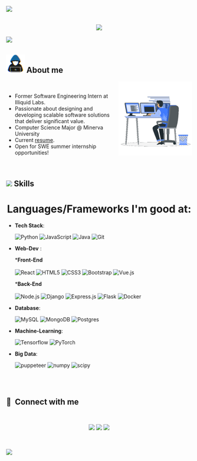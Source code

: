 <img src="https://user-images.githubusercontent.com/73097560/115834477-dbab4500-a447-11eb-908a-139a6edaec5c.gif"><br><br>
<p align="center">
  <a href="https://github.com/DenverCoder1/readme-typing-svg"><img src="https://readme-typing-svg.herokuapp.com?font=Time+New+Roman&color=cyan&size=25&duration=2500&pause=1500&center=true&vCenter=true&width=600&height=70&lines=Hi,+I+am+Kyron+Nyoro!;"></a>
</p>
<img src="https://user-images.githubusercontent.com/73097560/115834477-dbab4500-a447-11eb-908a-139a6edaec5c.gif"><br>

	
## <picture><img src = "https://github.com/0xAbdulKhalid/0xAbdulKhalid/raw/main/assets/mdImages/about_me.gif" width = 50px></picture> **About me**

<picture> <img align="right" src="https://github.com/0xAbdulKhalid/0xAbdulKhalid/raw/main/assets/mdImages/Right_Side.gif" width = 200px></picture>

<br>

- Former Software Engineering Intern at Illiquid Labs.
- Passionate about designing and developing scalable software solutions that deliver significant value.
- Computer Science Major @ Minerva University
- Current [resume](https://drive.google.com/file/d/1c7nhcY06-X9FRKpInV0y-UcoRl8pnlSF/view?usp=sharing).
- Open for SWE summer internship opportunities!
<br><br><br>


## <img src="https://media2.giphy.com/media/QssGEmpkyEOhBCb7e1/giphy.gif?cid=ecf05e47a0n3gi1bfqntqmob8g9aid1oyj2wr3ds3mg700bl&rid=giphy.gif" width ="25"><b> Skills</b>

<p align="center">


<!-- languajes and skills section -->

<h1 align="center"> Languages/Frameworks I'm good at: </h1>
<p align="center">

- **Tech Stack**:

    ![Python](https://img.shields.io/badge/Python%20-%2314354C.svg?style=for-the-badge&logo=python&logoColor=white)
    ![JavaScript](https://img.shields.io/badge/JavaScript%20-%23F7DF1E.svg?style=for-the-badge&logo=javascript&logoColor=black)
    ![Java](https://img.shields.io/badge/java-%23ED8B00.svg?style=for-the-badge&logo=openjdk&logoColor=white)
    ![Git](https://img.shields.io/badge/git-%23F05033.svg?style=for-the-badge&logo=git&logoColor=white)

- **Web-Dev** :<br>

  ***Front-End** <br>
  <br>
   ![React](https://img.shields.io/badge/react-%2320232a.svg?style=for-the-badge&logo=react&logoColor=%2361DAFB)
   ![HTML5](https://img.shields.io/badge/HTML5%20-%23E34F26.svg?style=for-the-badge&logo=html5&logoColor=white)
   ![CSS3](https://img.shields.io/badge/CSS%20-%231572B6.svg?style=for-the-badge&logo=css3&logoColor=white)
   ![Bootstrap](https://img.shields.io/badge/Bootstrap-563D7C?style=for-the-badge&logo=bootstrap&logoColor=white)
   ![Vue.js](https://img.shields.io/badge/vuejs-%2335495e.svg?style=for-the-badge&logo=vuedotjs&logoColor=%234FC08D)

   ***Back-End** <br>
   <br>
   ![Node.js](https://img.shields.io/badge/Node.js-43853D?style=for-the-badge&logo=node.js&logoColor=white)
   ![Django](https://img.shields.io/badge/Django-092E20?style=for-the-badge&logo=django&logoColor=white)
   ![Express.js](https://img.shields.io/badge/Express.js-404D59?style=for-the-badge)
   ![Flask](https://img.shields.io/badge/flask-%23000.svg?style=for-the-badge&logo=flask&logoColor=white)
   ![Docker](https://img.shields.io/badge/docker-%230db7ed.svg?style=for-the-badge&logo=docker&logoColor=white)


- **Database**:

    ![MySQL](https://img.shields.io/badge/MySQL-00000F?style=for-the-badge&logo=mysql&logoColor=white)
    ![MongoDB](https://img.shields.io/badge/MongoDB-4EA94B?style=for-the-badge&logo=mongodb&logoColor=white)
    ![Postgres](https://img.shields.io/badge/postgres-%23316192.svg?style=for-the-badge&logo=postgresql&logoColor=white)
    
    
- **Machine-Learning**:
	
    ![Tensorflow](https://img.shields.io/badge/TensorFlow-FF6F00?style=for-the-badge&logo=tensorflow&logoColor=white)
    <img src="https://a11ybadges.com/badge?logo=pytorch" alt="PyTorch" height="28"/>
	
- **Big Data**:
	
	<img src="https://a11ybadges.com/badge?logo=pandas" alt="puppeteer" height="28"/>
	<img src="https://a11ybadges.com/badge?logo=numpy" alt="numpy" height="28"/>
	<img src="https://a11ybadges.com/badge?logo=scipy" alt="scipy" height="28"/>

</p> 

<br>
<br>




## :link: &nbsp;Connect with me
<br>
<div align="center">
<p align="center">
<a href="https://www.linkedin.com/in/lewis-kyron-nyoro/"><img src="https://img.shields.io/badge/-Kyron%20Nyoro-0077B5?style=for-the-badge&logo=Linkedin&logoColor=white"/></a>
<a href="mailto:kyronnyoro.m@gmail.com"><img src="https://img.shields.io/badge/-kyronnyoro.m@gmail.com-D14836?style=for-the-badge&logo=Gmail&logoColor=white"/></a>
<a href="https://twitter.com/kyronnyoro"><img src="https://img.shields.io/badge/-@kyronnyoro-1DA1F2?style=for-the-badge&logo=twitter&logoColor=white"/></a>

</p>
</a>
</div>
<br>
<br>
<img src="https://user-images.githubusercontent.com/73097560/115834477-dbab4500-a447-11eb-908a-139a6edaec5c.gif">




